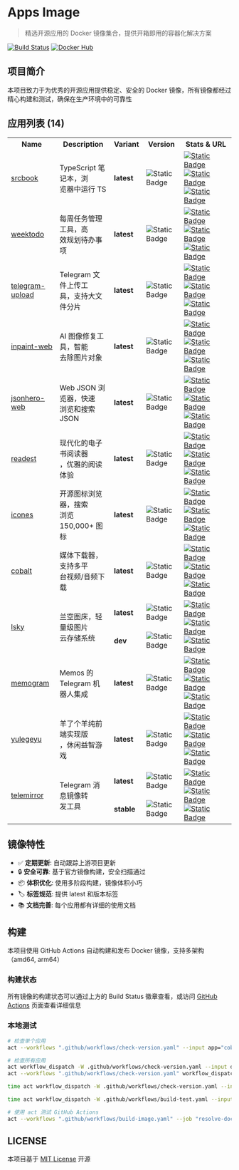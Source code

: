 # Apps Image

> 精选开源应用的 Docker 镜像集合，提供开箱即用的容器化解决方案

[![Build Status](https://img.shields.io/github/actions/workflow/status/aliuq/apps-image/build-image.yaml)](https://github.com/aliuq/apps-image/actions)
[![Docker Hub](https://img.shields.io/badge/Docker%20Hub-aliuq-blue)](https://hub.docker.com/u/aliuq)

## 项目简介

本项目致力于为优秀的开源应用提供稳定、安全的 Docker 镜像，所有镜像都经过精心构建和测试，确保在生产环境中的可靠性

<!-- AppList Start -->
<h2>应用列表 (14)</h2>
<table><tr><th>Name</th><th>Description</th><th>Variant</th><th>Version</th><th>Stats & URL</th></tr><tr><td rowspan="1"><a href="https://github.com/srcbookdev/srcbook">srcbook</a></td><td rowspan="1">TypeScript 笔记本，浏<br>览器中运行 TS</td><td><strong>latest</strong></td><td><img alt="Static Badge" src="https://img.shields.io/badge/0.0.19-8A2BE2"></td><td rowspan="1"><a href="https://hub.docker.com/r/aliuq/srcbook"><img alt="Static Badge" src="https://img.shields.io/docker/pulls/aliuq/srcbook?label=docker"></a> <a href="https://hub.docker.com/r/aliuq/srcbook"><img alt="Static Badge" src="https://img.shields.io/docker/image-size/aliuq/srcbook?label=image"></a> <a href="https://img.shields.io/apps/srcbook/README.md"><img alt="Static Badge" src="https://img.shields.io/badge/README-blue"></a></td></tr><tr><td rowspan="1"><a href="https://github.com/manuelernestog/weektodo">weektodo</a></td><td rowspan="1">每周任务管理工具，高<br>效规划待办事项</td><td><strong>latest</strong></td><td><img alt="Static Badge" src="https://img.shields.io/badge/2.2.0-8A2BE2"></td><td rowspan="1"><a href="https://hub.docker.com/r/aliuq/weektodo"><img alt="Static Badge" src="https://img.shields.io/docker/pulls/aliuq/weektodo?label=docker"></a> <a href="https://hub.docker.com/r/aliuq/weektodo"><img alt="Static Badge" src="https://img.shields.io/docker/image-size/aliuq/weektodo?label=image"></a> <a href="https://img.shields.io/apps/weektodo/README.md"><img alt="Static Badge" src="https://img.shields.io/badge/README-blue"></a></td></tr><tr><td rowspan="1"><a href="https://github.com/Nekmo/telegram-upload">telegram-upload</a></td><td rowspan="1">Telegram 文件上传工<br>具，支持大文件分片</td><td><strong>latest</strong></td><td><img alt="Static Badge" src="https://img.shields.io/badge/c700f86-8A2BE2"></td><td rowspan="1"><a href="https://hub.docker.com/r/aliuq/telegram-upload"><img alt="Static Badge" src="https://img.shields.io/docker/pulls/aliuq/telegram-upload?label=docker"></a> <a href="https://hub.docker.com/r/aliuq/telegram-upload"><img alt="Static Badge" src="https://img.shields.io/docker/image-size/aliuq/telegram-upload?label=image"></a> <a href="https://img.shields.io/apps/telegram-upload/README.md"><img alt="Static Badge" src="https://img.shields.io/badge/README-blue"></a></td></tr><tr><td rowspan="1"><a href="https://github.com/lxfater/inpaint-web">inpaint-web</a></td><td rowspan="1">AI 图像修复工具，智能<br>去除图片对象</td><td><strong>latest</strong></td><td><img alt="Static Badge" src="https://img.shields.io/badge/f7ff41f-8A2BE2"></td><td rowspan="1"><a href="https://hub.docker.com/r/aliuq/inpaint-web"><img alt="Static Badge" src="https://img.shields.io/docker/pulls/aliuq/inpaint-web?label=docker"></a> <a href="https://hub.docker.com/r/aliuq/inpaint-web"><img alt="Static Badge" src="https://img.shields.io/docker/image-size/aliuq/inpaint-web?label=image"></a> <a href="https://img.shields.io/apps/inpaint-web/README.md"><img alt="Static Badge" src="https://img.shields.io/badge/README-blue"></a></td></tr><tr><td rowspan="1"><a href="https://github.com/triggerdotdev/jsonhero-web">jsonhero-web</a></td><td rowspan="1">Web JSON 浏览器，快速<br>浏览和搜索 JSON</td><td><strong>latest</strong></td><td><img alt="Static Badge" src="https://img.shields.io/badge/1515705-8A2BE2"></td><td rowspan="1"><a href="https://hub.docker.com/r/aliuq/jsonhero-web"><img alt="Static Badge" src="https://img.shields.io/docker/pulls/aliuq/jsonhero-web?label=docker"></a> <a href="https://hub.docker.com/r/aliuq/jsonhero-web"><img alt="Static Badge" src="https://img.shields.io/docker/image-size/aliuq/jsonhero-web?label=image"></a> <a href="https://img.shields.io/apps/jsonhero-web/README.md"><img alt="Static Badge" src="https://img.shields.io/badge/README-blue"></a></td></tr><tr><td rowspan="1"><a href="https://github.com/readest/readest">readest</a></td><td rowspan="1">现代化的电子书阅读器<br>，优雅的阅读体验</td><td><strong>latest</strong></td><td><img alt="Static Badge" src="https://img.shields.io/badge/0.9.71-8A2BE2"></td><td rowspan="1"><a href="https://hub.docker.com/r/aliuq/readest"><img alt="Static Badge" src="https://img.shields.io/docker/pulls/aliuq/readest?label=docker"></a> <a href="https://hub.docker.com/r/aliuq/readest"><img alt="Static Badge" src="https://img.shields.io/docker/image-size/aliuq/readest?label=image"></a> <a href="https://img.shields.io/apps/readest/README.md"><img alt="Static Badge" src="https://img.shields.io/badge/README-blue"></a></td></tr><tr><td rowspan="1"><a href="https://github.com/antfu-collective/icones">icones</a></td><td rowspan="1">开源图标浏览器，搜索<br>浏览 150,000+ 图标</td><td><strong>latest</strong></td><td><img alt="Static Badge" src="https://img.shields.io/badge/ac522b6-8A2BE2"></td><td rowspan="1"><a href="https://hub.docker.com/r/aliuq/icones"><img alt="Static Badge" src="https://img.shields.io/docker/pulls/aliuq/icones?label=docker"></a> <a href="https://hub.docker.com/r/aliuq/icones"><img alt="Static Badge" src="https://img.shields.io/docker/image-size/aliuq/icones?label=image"></a> <a href="https://img.shields.io/apps/icones/README.md"><img alt="Static Badge" src="https://img.shields.io/badge/README-blue"></a></td></tr><tr><td rowspan="1"><a href="https://github.com/imputnet/cobalt">cobalt</a></td><td rowspan="1">媒体下载器，支持多平<br>台视频/音频下载</td><td><strong>latest</strong></td><td><img alt="Static Badge" src="https://img.shields.io/badge/11.3-8A2BE2"></td><td rowspan="1"><a href="https://hub.docker.com/r/aliuq/cobalt"><img alt="Static Badge" src="https://img.shields.io/docker/pulls/aliuq/cobalt?label=docker"></a> <a href="https://hub.docker.com/r/aliuq/cobalt"><img alt="Static Badge" src="https://img.shields.io/docker/image-size/aliuq/cobalt?label=image"></a> <a href="https://img.shields.io/apps/cobalt/README.md"><img alt="Static Badge" src="https://img.shields.io/badge/README-blue"></a></td></tr><tr><td rowspan="2"><a href="https://github.com/lsky-org/lsky-pro">lsky</a></td><td rowspan="2">兰空图床，轻量级图片<br>云存储系统</td><td><strong>latest</strong></td><td><img alt="Static Badge" src="https://img.shields.io/badge/2.1-8A2BE2"></td><td rowspan="2"><a href="https://hub.docker.com/r/aliuq/lsky"><img alt="Static Badge" src="https://img.shields.io/docker/pulls/aliuq/lsky?label=docker"></a> <a href="https://hub.docker.com/r/aliuq/lsky"><img alt="Static Badge" src="https://img.shields.io/docker/image-size/aliuq/lsky?label=image"></a> <a href="https://img.shields.io/apps/lsky/README.md"><img alt="Static Badge" src="https://img.shields.io/badge/README-blue"></a></td></tr><tr><td><strong>dev</strong></td><td><img alt="Static Badge" src="https://img.shields.io/badge/aa6dd04-8A2BE2"></td></tr><tr><td rowspan="1"><a href="https://github.com/usememos/telegram-integration">memogram</a></td><td rowspan="1">Memos 的 Telegram 机<br>器人集成</td><td><strong>latest</strong></td><td><img alt="Static Badge" src="https://img.shields.io/badge/0.3.0-8A2BE2"></td><td rowspan="1"><a href="https://hub.docker.com/r/aliuq/memogram"><img alt="Static Badge" src="https://img.shields.io/docker/pulls/aliuq/memogram?label=docker"></a> <a href="https://hub.docker.com/r/aliuq/memogram"><img alt="Static Badge" src="https://img.shields.io/docker/image-size/aliuq/memogram?label=image"></a> <a href="https://img.shields.io/apps/memogram/README.md"><img alt="Static Badge" src="https://img.shields.io/badge/README-blue"></a></td></tr><tr><td rowspan="1"><a href="https://github.com/liyupi/yulegeyu">yulegeyu</a></td><td rowspan="1">羊了个羊纯前端实现版<br>，休闲益智游戏</td><td><strong>latest</strong></td><td><img alt="Static Badge" src="https://img.shields.io/badge/4b9de83-8A2BE2"></td><td rowspan="1"><a href="https://hub.docker.com/r/aliuq/yulegeyu"><img alt="Static Badge" src="https://img.shields.io/docker/pulls/aliuq/yulegeyu?label=docker"></a> <a href="https://hub.docker.com/r/aliuq/yulegeyu"><img alt="Static Badge" src="https://img.shields.io/docker/image-size/aliuq/yulegeyu?label=image"></a> <a href="https://img.shields.io/apps/yulegeyu/README.md"><img alt="Static Badge" src="https://img.shields.io/badge/README-blue"></a></td></tr><tr><td rowspan="2"><a href="https://github.com/khoben/telemirror">telemirror</a></td><td rowspan="2">Telegram 消息镜像转<br>发工具</td><td><strong>latest</strong></td><td><img alt="Static Badge" src="https://img.shields.io/badge/90c52b1-8A2BE2"></td><td rowspan="2"><a href="https://hub.docker.com/r/aliuq/telemirror"><img alt="Static Badge" src="https://img.shields.io/docker/pulls/aliuq/telemirror?label=docker"></a> <a href="https://hub.docker.com/r/aliuq/telemirror"><img alt="Static Badge" src="https://img.shields.io/docker/image-size/aliuq/telemirror?label=image"></a> <a href="https://img.shields.io/apps/telemirror/README.md"><img alt="Static Badge" src="https://img.shields.io/badge/README-blue"></a></td></tr><tr><td><strong>stable</strong></td><td><img alt="Static Badge" src="https://img.shields.io/badge/N/A-gray"></td></tr></table>

<!-- AppList End -->

## 镜像特性

- ✅ **定期更新**: 自动跟踪上游项目更新
- 🔒 **安全可靠**: 基于官方镜像构建，安全扫描通过
- 📦 **体积优化**: 使用多阶段构建，镜像体积小巧
- 🏷️ **标签规范**: 提供 latest 和版本标签
- 📚 **文档完善**: 每个应用都有详细的使用文档

## 构建

本项目使用 GitHub Actions 自动构建和发布 Docker 镜像，支持多架构（amd64, arm64）

### 构建状态

所有镜像的构建状态可以通过上方的 Build Status 徽章查看，或访问 [GitHub Actions](https://github.com/aliuq/apps-image/actions) 页面查看详细信息

### 本地测试

```bash
# 检查单个应用
act --workflows ".github/workflows/check-version.yaml" --input app="cobalt" workflow_dispatch

# 检查所有应用
act workflow_dispatch -W .github/workflows/check-version.yaml --input debug=true
act --workflows ".github/workflows/check-version.yaml" workflow_dispatch

time act workflow_dispatch -W .github/workflows/check-version.yaml --input debug=true --input context=apps/yulegeyu

time act workflow_dispatch -W .github/workflows/build-test.yaml --input debug=true --input context=apps/telemirror

# 使用 act 测试 GitHub Actions
act --workflows ".github/workflows/build-image.yaml" --job "resolve-docker-metadata" --input context="apps/cobalt" --input debug="true" workflow_dispatch
```

## LICENSE

本项目基于 [MIT License](./LICENSE) 开源
